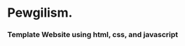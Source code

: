 # Pewgilism.
### Template Website using html, css, and javascript

<html>
<img href="https://user-images.githubusercontent.com/80663955/185179004-610f4bf0-2045-4a37-9a4d-1adf1c561487.png">
</html>
